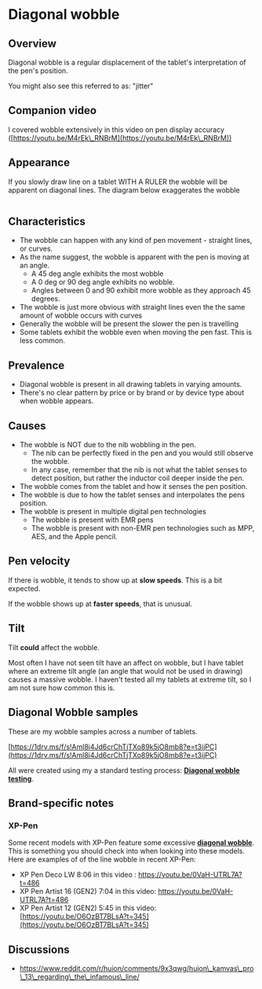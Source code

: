 # Diagonal wobble

## **Overview**

Diagonal wobble is a regular displacement of the tablet's interpretation of the pen's position.&#x20;

You might also see this referred to as: "jitter"

## Companion video

I covered wobble extensively in this video on pen display accuracy ([https://youtu.be/M4rEk\_RNBrM](https://youtu.be/M4rEk\_RNBrM))

## Appearance&#x20;

If you slowly draw line on a tablet WITH A RULER the wobble will be apparent on diagonal lines. The diagram below exaggerates the wobble

<figure><img src="../../../.gitbook/assets/Artboard 1-80.jpg" alt=""><figcaption></figcaption></figure>

## Characteristics

* The wobble can happen with any kind of pen movement - straight lines, or curves.&#x20;
* As the name suggest, the wobble is apparent with the pen is moving at an angle.
  * A 45 deg angle exhibits the most wobble
  * A 0 deg or 90 deg angle exhibits no wobble.
  * Angles between 0 and 90 exhibit more wobble as they approach 45 degrees.&#x20;
* The wobble is just more obvious with straight lines even the the same amount of wobble occurs with curves
* Generally the wobble will be present the slower the pen is travelling
* Some tablets exhibit the wobble even when moving the pen fast. This is less common.

## Prevalence

* Diagonal wobble is present in all drawing tablets in varying amounts.&#x20;
* There's no clear pattern by price or by brand or by device type about when wobble appears.

## Causes

* The wobble is NOT due to the nib wobbling in the pen.&#x20;
  * The nib can be perfectly fixed in the pen and you would still observe the wobble.
  * In any case, remember that the nib is not what the tablet senses to detect position, but rather the inductor coil deeper inside the pen.&#x20;
* The wobble comes from the tablet and how it senses the pen position.
* The wobble is due to how the tablet senses and interpolates the pens position.
* The wobble is present in multiple digital pen technologies
  * The wobble is present with EMR pens
  * The wobble is present with non-EMR pen technologies such as MPP, AES, and the Apple pencil.

## Pen velocity

If there is wobble, it tends to show up at **slow speeds**. This is a bit expected.&#x20;

If the wobble shows up at **faster speeds**, that is unusual.

## Tilt

Tilt **could** affect the wobble.&#x20;

Most often I have not seen tilt have an affect on wobble, but I have tablet where an extreme tilt angle (an angle that would not be used in drawing) causes a massive wobble. I haven't tested all my tablets at extreme tilt, so I am not sure how common this is.

## Diagonal Wobble samples

These are my wobble samples across a number of tablets.&#x20;

[https://1drv.ms/f/s!Aml8i4Jd6crChTjTXo89k5jO8mb8?e=t3ijPC](https://1drv.ms/f/s!Aml8i4Jd6crChTjTXo89k5jO8mb8?e=t3ijPC)

All were created using my a standard testing process: [**Diagonal wobble testing**](../../../resources/process/diagonal-wobble-testing.md).

## Brand-specific notes

### XP-Pen&#x20;

Some recent models with XP-Pen feature some excessive [**diagonal wobble**](./). This is something you should check into when looking into these models. Here are examples of of the line wobble in recent XP-Pen:

* XP Pen Deco LW 8:06 in this video : [https://youtu.be/0VaH-UTRL7A?t=486 ](https://youtu.be/0VaH-UTRL7A?t=486)
* XP Pen Artist 16 (GEN2) 7:04 in this video: [https://youtu.be/0VaH-UTRL7A?t=486 ](https://youtu.be/0VaH-UTRL7A?t=486)
* XP Pen Artist 12 (GEN2) 5:45 in this video: [https://youtu.be/O6OzBT7BLsA?t=345](https://youtu.be/O6OzBT7BLsA?t=345)

## Discussions

* [https://www.reddit.com/r/huion/comments/9x3qwg/huion\_kamvas\_pro\_13\_regarding\_the\_infamous\_line/  \
  ](https://www.reddit.com/r/huion/comments/9x3qwg/huion\_kamvas\_pro\_13\_regarding\_the\_infamous\_line/)

